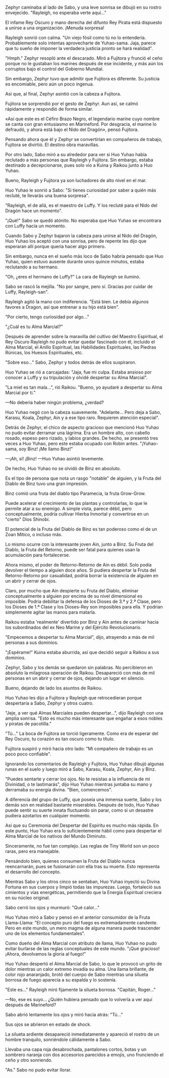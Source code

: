 
Zephyr caminaba al lado de Sabo, y una leve sonrisa se dibujó en su rostro envejecido. "Rayleigh, no esperaba verte aquí..."

El infame Rey Oscuro y mano derecha del difunto Rey Pirata está dispuesto a unirse a una organización. ¡Menuda sorpresa!

Rayleigh sonrió con calma. "Un viejo fósil como tú no lo entendería. Probablemente solo intentas aprovecharte de Yuhao-sama. Jaja, parece que tu sueño de imponer la verdadera justicia pronto se hará realidad".

"Hmph." Zephyr resopló ante el descarado. Miró a Fujitora y frunció el ceño porque no le gustaban los marines después de ese incidente, y más aún los corruptos bajo el control del Gobierno Mundial.

Sin embargo, Zephyr tuvo que admitir que Fujitora es diferente. Su justicia es encomiable, pero aún un poco ingenua.

Así que, al final, Zephyr asintió con la cabeza a Fujitora.

Fujitora se sorprendió por el gesto de Zephyr. Aun así, se calmó rápidamente y respondió de forma similar.

«Así que este es el Céfiro Brazo Negro, el legendario marine cuyo nombre se canta con gran entusiasmo en Marineford. Por desgracia, el marine lo defraudó, y ahora está bajo el Nido del Dragón», pensó Fujitora.

Pensando ahora que él y Zephyr se convertirían en compañeros de trabajo, Fujitora se divirtió. El destino obra maravillas.

Por otro lado, Sabo miró a su alrededor para ver si Huo Yuhao había reclutado a más personas que Rayleigh y Fujitora. Sin embargo, estaba destinado a decepcionarse, pues solo vio a Kuina y Raikou junto a Huo Yuhao.

Bueno, Rayleigh y Fujitora ya son luchadores de alto nivel en el mar.

Huo Yuhao le sonrió a Sabo: "Si tienes curiosidad por saber a quién más recluté, te llevarás una buena sorpresa".

"Rayleigh, el de allá, es el maestro de Luffy. Y los recluté para el Nido del Dragón hace un momento".

"¡Qué!" Sabo se quedó atónito. No esperaba que Huo Yuhao se encontrara con Luffy hacía un momento.

Cuando Sabo y Zephyr bajaron la cabeza para unirse al Nido del Dragón, Huo Yuhao los aceptó con una sonrisa, pero de repente les dijo que esperaran allí porque quería hacer algo primero.

Sin embargo, nunca en el sueño más loco de Sabo habría pensado que Huo Yuhao, quien estuvo ausente durante unos quince minutos, estaba reclutando a su hermano.

"Oh, ¿eres el hermano de Luffy?" La cara de Rayleigh se iluminó.

Sabo se rascó la mejilla. "No por sangre, pero sí. Gracias por cuidar de Luffy, Rayleigh-san".

Rayleigh agitó la mano con indiferencia. "Está bien. Le debía algunos favores a Dragon, así que entrenar a su hijo está bien".

"Por cierto, tengo curiosidad por algo..."

"¿Cuál es tu Alma Marcial?"

Después de aprender sobre la maravilla del cultivo del Maestro Espiritual, el Rey Oscuro Rayleigh no pudo evitar quedar fascinado con él, incluido el Alma Marcial, el Anillo Espiritual, las Habilidades Espirituales, las Piedras Rúnicas, los Huesos Espirituales, etc.

"Sobre eso..." Sabo, Zephyr y todos detrás de ellos suspiraron.

Huo Yuhao se rió a carcajadas: "Jaja, fue mi culpa. Estaba ansioso por conocer a Luffy y su tripulación y olvidé despertar su Alma Marcial".

"La miel es tan mala...", rió Raikou. "Bueno, yo ayudaré a despertar su Alma Marcial por ti."

—No debería haber ningún problema, ¿verdad?

Huo Yuhao negó con la cabeza suavemente. "Adelante... Pero deja a Sabo, Karasu, Koala, Zephyr, Ain y a ese tipo raro. Requieren atención especial".

Detrás de Zephyr, el chico de aspecto gracioso que mencionó Huo Yuhao no pudo evitar derramar una lágrima. Era un hombre alto, con cabello rosado, espeso pero rizado, y labios grandes. De hecho, se presentó tres veces a Huo Yuhao, pero este estaba ocupado con Robin antes. "¡Yuhao-sama, soy Binz! ¡Me llamo Binz!"

—¡Ah, sí! ¡Binz! —Huo Yuhao asintió levemente.

De hecho, Huo Yuhao no se olvidó de Binz en absoluto.

Es el tipo de persona que nota un rasgo "notable" de alguien, y la Fruta del Diablo de Binz tuvo una gran impresión.

Binz comió una fruta del diablo tipo Paramecia, la fruta Grow-Grow.

Puede acelerar el crecimiento de las plantas y controlarlas, lo que le permite atar a su enemigo. A simple vista, parece débil, pero conceptualmente, podría cultivar Hierba Inmortal y convertirse en un "cierto" Dios Shinobi.

El potencial de la Fruta del Diablo de Binz es tan poderoso como el de un Zoan Mítico, o incluso más.

Lo mismo ocurre con la interesante joven Ain, junto a Binz. Su Fruta del Diablo, la Fruta del Retorno, puede ser fatal para quienes usan la acumulación para fortalecerse.

Ahora mismo, el poder de Retorno-Retorno de Ain es débil. Solo podía devolver el tiempo a alguien doce años. Si pudiera despertar la Fruta del Retorno-Retorno por casualidad, podría borrar la existencia de alguien en un abrir y cerrar de ojos.

Claro, por mucho que Ain despierte su Fruta del Diablo, eliminar conceptualmente a alguien por encima de su nivel dimensional es imposible. Podría debilitar la defensa de los Dioses de 3.ª y 2.ª Clase, pero los Dioses de 1.ª Clase y los Dioses-Rey son imposibles para ella. Y podrían simplemente agitar las manos para matarla.

Raikou estaba 'realmente' divertido por Binz y Ain antes de caminar hacia los subordinados del ex Neo Marine y del Ejército Revolucionario.

"Empecemos a despertar tu Alma Marcial", dijo, atrayendo a más de mil personas a sus dominios.

"¡Espérame!" Kuina estaba aburrida, así que decidió seguir a Raikou a sus dominios.

Zephyr, Sabo y los demás se quedaron sin palabras. No percibieron en absoluto la milagrosa operación de Raikou. Desapareció con más de mil personas en un abrir y cerrar de ojos, dejando un lugar en silencio.

Bueno, dejando de lado los asuntos de Raikou.

Huo Yuhao les dijo a Fujitora y Rayleigh que retrocedieran porque despertaría a Sabo, Zephyr y otros cuatro.

"Jeje, a ver qué Almas Marciales pueden despertar...", dijo Rayleigh con una amplia sonrisa. "Esto es mucho más interesante que engañar a esos nobles y piratas de pacotilla."

"Tú..." La boca de Fujitora se torció ligeramente. Como era de esperar del Rey Oscuro, tu corazón es tan oscuro como tu título.

Fujitora suspiró y miró hacia otro lado: "Mi compañero de trabajo es un poco poco confiable".

Ignorando los comentarios de Rayleigh y Fujitora, Huo Yuhao dibujó algunas runas en el suelo y luego miró a Sabo, Karasu, Koala, Zephyr, Ain y Binz.

"Puedes sentarte y cerrar los ojos. No te resistas a la influencia de mi Divinidad, o te lastimarás", dijo Huo Yuhao mientras juntaba su mano y derramaba su energía divina. "Bien, comencemos".

A diferencia del grupo de Luffy, que poseía una inmensa suerte, Sabo y los demás son en realidad bastante miserables. Después de todo, Huo Yuhao puede sentir su suerte innata fluctuando sin parar, como si un desastre pudiera azotarlos en cualquier momento.

Así que su Ceremonia del Despertar del Espíritu es mucho más rápida. En este punto, Huo Yuhao era lo suficientemente hábil como para despertar el Alma Marcial de los nativos del Mundo Diminuto.

Sinceramente, no fue tan complejo. Las reglas de Tiny World son un poco raras, pero era manejable.

Pensándolo bien, quienes consumen la Fruta del Diablo nunca reencarnarán, pues se fusionarán con ella tras su muerte. Esto representa el desarrollo del concepto.

Mientras Sabo y los otros cinco se sentaban, Huo Yuhao inyectó su Divina Fortuna en sus cuerpos y limpió todas las impurezas. Luego, fortaleció sus cimientos y vías energéticas, permitiendo que la Energía Espiritual creciera en su núcleo original.

Sabo cerró los ojos y murmuró: "Qué calor..."

Huo Yuhao miró a Sabo y pensó en el anterior consumidor de la Fruta Llama-Llama: "El concepto puro del fuego es extremadamente candente. Pero en este mundo, un mero magma de alguna manera puede trascender uno de los elementos fundamentales".

Como dueño del Alma Marcial con atributo de llama, Huo Yuhao no pudo evitar burlarse de las reglas conceptuales de este mundo. "¡Qué gracioso! ¡Ahora, devolvamos la gloria al fuego!"

Huo Yuhao despertó el Alma Marcial de Sabo, lo que le provocó un grito de dolor mientras un calor extremo invadía su alma. Una llama brillante, de color rojo anaranjado, brotó del cuerpo de Sabo mientras una silueta borrosa de fuego aparecía a su espalda y lo sostenía.

"Este es..." Rayleigh miró fijamente la silueta borrosa. "Capitán, Roger..."

—No, ese es suyo... ¿Quién hubiera pensado que lo volvería a ver aquí después de Marineford?

Sabo abrió lentamente los ojos y miró hacia atrás: "Tú..."

Sus ojos se abrieron en estado de shock.

La silueta ardiente desapareció inmediatamente y apareció el rostro de un hombre tranquilo, sonriéndole cálidamente a Sabo.

Llevaba una capa roja desabrochada, pantalones cortos, botas y un sombrero naranja con dos accesorios parecidos a emojis, uno frunciendo el ceño y otro sonriendo.

"As." Sabo no pudo evitar llorar.